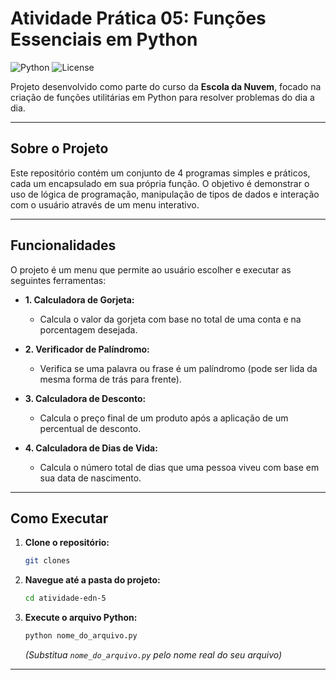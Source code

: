 # Atividade Prática 05: Funções Essenciais em Python

![Python](https://img.shields.io/badge/Python-3.8%2B-blue?style=for-the-badge&logo=python)
![License](https://img.shields.io/badge/License-MIT-green?style=for-the-badge)

Projeto desenvolvido como parte do curso da **Escola da Nuvem**, focado na criação de funções utilitárias em Python para resolver problemas do dia a dia.

---

## Sobre o Projeto

Este repositório contém um conjunto de 4 programas simples e práticos, cada um encapsulado em sua própria função. O objetivo é demonstrar o uso de lógica de programação, manipulação de tipos de dados e interação com o usuário através de um menu interativo.

---

## Funcionalidades

O projeto é um menu que permite ao usuário escolher e executar as seguintes ferramentas:

* **1. Calculadora de Gorjeta:**
    * Calcula o valor da gorjeta com base no total de uma conta e na porcentagem desejada.

* **2. Verificador de Palíndromo:**
    * Verifica se uma palavra ou frase é um palíndromo (pode ser lida da mesma forma de trás para frente).

* **3. Calculadora de Desconto:**
    * Calcula o preço final de um produto após a aplicação de um percentual de desconto.

* **4. Calculadora de Dias de Vida:**
    * Calcula o número total de dias que uma pessoa viveu com base em sua data de nascimento.

---

## Como Executar

1.  **Clone o repositório:**
    ```bash
    git clones
    ```
2.  **Navegue até a pasta do projeto:**
    ```bash
    cd atividade-edn-5
    ```
3.  **Execute o arquivo Python:**
    ```bash
    python nome_do_arquivo.py
    ```
    *(Substitua `nome_do_arquivo.py` pelo nome real do seu arquivo)*

---
